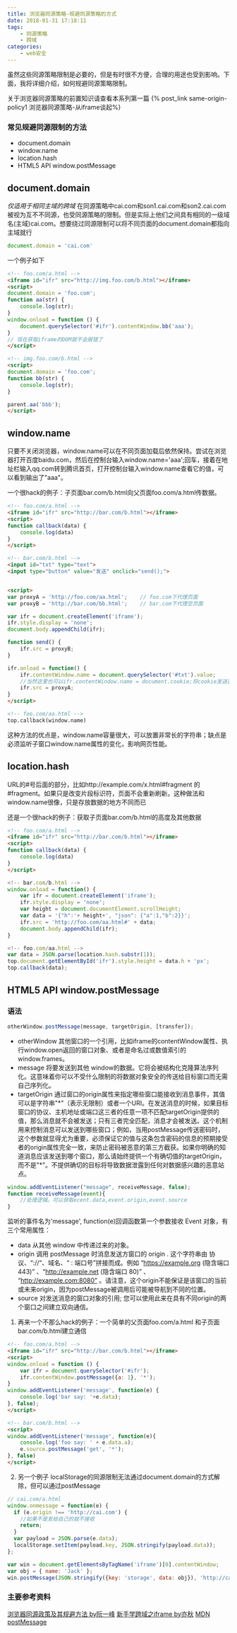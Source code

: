 ```yaml
---
title: 浏览器同源策略-规避同源策略的方式
date: 2018-01-31 17:18:11
tags:
    - 同源策略
    - 跨域
categories:
    - web安全
---
```

虽然这些同源策略限制是必要的，但是有时很不方便，合理的用途也受到影响。下面，我将详细介绍，如何规避同源策略限制。
<!--more-->
关于浏览器同源策略的前置知识请查看本系列第一篇
{% post_link same-origin-policy1 浏览器同源策略-从iframe谈起%}

### 常见规避同源限制的方法
- document.domain
- window.name
- location.hash
- HTML5 API window.postMessage

## document.domain
*仅适用于相同主域的跨域*
在同源策略中cai.com和son1.cai.com和son2.cai.com被视为互不不同源，也受同源策略的限制。但是实际上他们之间具有相同的一级域名(主域)cai.com。想要绕过同源限制可以将不同页面的document.domain都指向主域就行
```js
document.domain = 'cai.com'
```
一个例子如下
```html
<!-- foo.com/a.html -->
<iframe id="ifr" src="http://img.foo.com/b.html"></iframe>
<script>
document.domain = 'foo.com';
function aa(str) {
    console.log(str);
}
window.onload = function () {
    document.querySelector('#ifr').contentWindow.bb('aaa');
}
// 现在获取iframe的DOM就不会报错了
</script>
```

```html
<!-- img.foo.com/b.html -->
<script>
document.domain = 'foo.com';
function bb(str) {
    console.log(str);
}

parent.aa('bbb');
</script>
```
## window.name
只要不关闭浏览器，window.name可以在不同页面加载后依然保持。尝试在浏览器打开百度baidu.com，然后在控制台输入window.name='aaa';回车，接着在地址栏输入qq.com转到腾讯首页，打开控制台输入window.name查看它的值，可以看到输出了"aaa"。

一个很hack的例子：子页面bar.com/b.html向父页面foo.com/a.html传数据。
```html
<!-- foo.com/a.html -->
<iframe id="ifr" src="http://bar.com/b.html"></iframe>
<script>
function callback(data) {
    console.log(data)
}
</script>
```
```html
<!-- bar.com/b.html -->
<input id="txt" type="text">
<input type="button" value="发送" onclick="send();">


<script>
var proxyA = 'http://foo.com/aa.html';    // foo.com下代理页面
var proxyB = 'http://bar.com/bb.html';    // bar.com下代理空页面

var ifr = document.createElement('iframe');
ifr.style.display = 'none';
document.body.appendChild(ifr);

function send() {
    ifr.src = proxyB;
}

ifr.onload = function() {
    ifr.contentWindow.name = document.querySelector('#txt').value;
    //当然这里也可以ifr.contentWindow.name = document.cookie;将cookie发送过去
    ifr.src = proxyA;
}
</script>

```
```html
<!-- foo.com/aa.html -->
top.callback(window.name)
```
这种方法的优点是，window.name容量很大，可以放置非常长的字符串；缺点是必须监听子窗口window.name属性的变化，影响网页性能。

## location.hash
URL的#号后面的部分，比如http://example.com/x.html#fragment 的 #fragment。如果只是改变片段标识符，页面不会重新刷新。这种做法和window.name很像，只是存放数据的地方不同而已

还是一个很hack的例子：获取子页面bar.com/b.html的高度及其他数据
```html
<!-- foo.com/a.html -->
<iframe id="ifr" src="http://bar.com/b.html"></iframe>
<script>
function callback(data) {
    console.log(data)
}
</script>
```
```js
<!-- bar.com/b.html -->
window.onload = function() {
    var ifr = document.createElement('iframe');
    ifr.style.display = 'none';
    var height = document.documentElement.scrollHeight;
    var data = '{"h":'+ height+', "json": {"a":1,"b":2}}';
    ifr.src = 'http://foo.com/aa.html#' + data;
    document.body.appendChild(ifr);
}
```
```js
<!-- foo.com/aa.html -->
var data = JSON.parse(location.hash.substr(1));
top.document.getElementById('ifr').style.height = data.h + 'px';
top.callback(data);
```

## HTML5 API window.postMessage

### 语法
```js
otherWindow.postMessage(message, targetOrigin, [transfer]);
```
- otherWindow
其他窗口的一个引用，比如iframe的contentWindow属性、执行window.open返回的窗口对象、或者是命名过或数值索引的window.frames。
- message
将要发送到其他 window的数据。它将会被结构化克隆算法序列化。这意味着你可以不受什么限制的将数据对象安全的传送给目标窗口而无需自己序列化。
- targetOrigin
通过窗口的origin属性来指定哪些窗口能接收到消息事件，其值可以是字符串"\*"（表示无限制）或者一个URI。在发送消息的时候，如果目标窗口的协议、主机地址或端口这三者的任意一项不匹配targetOrigin提供的值，那么消息就不会被发送；只有三者完全匹配，消息才会被发送。这个机制用来控制消息可以发送到哪些窗口；例如，当用postMessage传送密码时，这个参数就显得尤为重要，必须保证它的值与这条包含密码的信息的预期接受者的origin属性完全一致，来防止密码被恶意的第三方截获。如果你明确的知道消息应该发送到哪个窗口，那么请始终提供一个有确切值的targetOrigin，而不是"\*"。不提供确切的目标将导致数据泄露到任何对数据感兴趣的恶意站点。
```js
window.addEventListener("message", receiveMessage, false);
function receiveMessage(event){
    //处理逻辑。可以获取ecent.data,event.origin,event.source 
}
```
监听的事件名为'message', function(e)回调函数第一个参数接收 Event 对象，有三个常用属性：
- data
从其他 window 中传递过来的对象。
- origin
调用 postMessage  时消息发送方窗口的 origin . 这个字符串由 协议、“://“、域名、“ : 端口号”拼接而成。例如 “https://example.org (隐含端口 443)” 、“http://example.net (隐含端口 80)” 、 “http://example.com:8080” 。请注意，这个origin不能保证是该窗口的当前或未来origin，因为postMessage被调用后可能被导航到不同的位置。
- source
对发送消息的窗口对象的引用; 您可以使用此来在具有不同origin的两个窗口之间建立双向通信。

1. 再来一个不那么hack的例子：一个简单的父页面foo.com/a.html 和子页面 bar.com/b.html建立通信
```html
<!-- foo.com/a.html -->
<iframe id="ifr" src="http://bar.com/b.html"></iframe>
<script>
window.onload = function () {
    var ifr = document.querySelector('#ifr');
    ifr.contentWindow.postMessage({a: 1}, '*');
}
window.addEventListener('message', function(e) {
    console.log('bar say: '+e.data);
}, false);
</script>
```
```html
<!-- bar.com/b.html -->
<script>
window.addEventListener('message', function(e){
    console.log('foo say: ' + e.data.a);
    e.source.postMessage('get', '*');
}, false)
</script>
```
2. 另一个例子
localStorage的同源限制无法通过document.domain的方式解除，但可以通过postMessage

```js
// cai.com/a.html
window.onmessage = function(e) {
  if (e.origin !== 'http://cai.com') {
    //如果不是发给自己的就不接收
    return;
  }
  var payload = JSON.parse(e.data);
  localStorage.setItem(payload.key, JSON.stringify(payload.data));
};
```
```js
var win = document.getElementsByTagName('iframe')[0].contentWindow;
var obj = { name: 'Jack' };
win.postMessage(JSON.stringify({key: 'storage', data: obj}), 'http://cai.com');
```

### 主要参考资料
[浏览器同源政策及其规避方法 by阮一峰](http://www.ruanyifeng.com/blog/2016/04/same-origin-policy.html)
[新手学跨域之iframe by亦秋](https://segmentfault.com/a/1190000000702539)
[MDN postMessage](https://developer.mozilla.org/zh-CN/docs/Web/API/Window/postMessage)
